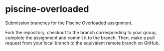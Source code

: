 # piscine-overloaded

Submission branches for the Piscine Overloaded assignment.

Fork the repository, checkout to the branch corresponding to your group, complete the assignment and commit it to the branch. Then, make a pull request from your local branch to the equivalent remote branch on GitHub.

